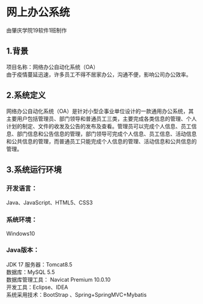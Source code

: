 # 网上办公系统  
由肇庆学院19软件1班制作  
## 1.背景  
项目名称：网络办公自动化系统（OA）  
由于疫情蔓延迅速，许多员工不得不居家办公，沟通不便，影响公司办公效率。  
## 2.系统定义  
网络办公自动化系统（OA）是针对小型企事业单位设计的一款通用办公系统，其主要用户包括管理员、部门领导和普通员工三类，主要完成各类信息的管理、个人计划的制定、文件的收发及公告的发布及查看。管理员可以完成个人信息、员工信息、部门信息和公告信息的管理，部门领导可完成个人信息、员工信息、活动信息和公共信息的管理，而普通员工只能完成个人信息的管理、活动信息和公共信息的管理。  
## 3.系统运行环境  
### 开发语言：  
Java、JavaScript、HTML5、CSS3  
### 系统环境：  
Windows10  
### Java版本：  
JDK 17
服务器：Tomcat8.5  
数据库：MySQL 5.5  
数据库管理工具：	Navicat Premium 10.0.10  
开发工具：Eclipse、IDEA  
系统采用技术：BootStrap 、Spring+SpringMVC+Mybatis

